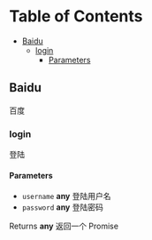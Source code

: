 <!-- Generated by documentation.js. Update this documentation by updating the source code. -->

# Table of Contents

- [Baidu][1]
  - [login][2]
    - [Parameters][3]

## Baidu

百度

### login

登陆

#### Parameters

- `username` **any** 登陆用户名
- `password` **any** 登陆密码

Returns **any** 返回一个 Promise

[1]: #baidu
[2]: #login
[3]: #parameters
